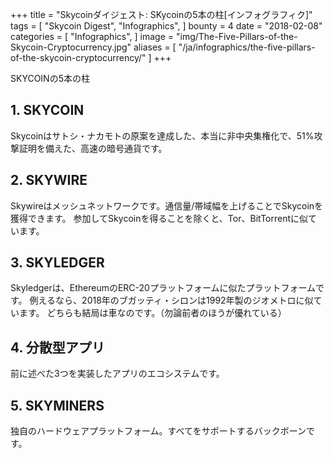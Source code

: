 +++
title = "Skycoinダイジェスト: SKycoinの5本の柱[インフォグラフィク]"
tags = [
    "Skycoin Digest",
    "Infographics",
]
bounty = 4
date = "2018-02-08"
categories = [
    "Infographics",
]
image = "img/The-Five-Pillars-of-the-Skycoin-Cryptocurrency.jpg"
aliases = [
	"/ja/infographics/the-five-pillars-of-the-skycoin-cryptocurrency/"
]
+++

SKYCOINの5本の柱

## __1. SKYCOIN__

Skycoinはサトシ・ナカモトの原案を達成した、本当に非中央集権化で、51%攻撃証明を備えた、高速の暗号通貨です。

## __2. SKYWIRE__

Skywireはメッシュネットワークです。通信量/帯域幅を上げることでSkycoinを獲得できます。
参加してSkycoinを得ることを除くと、Tor、BitTorrentに似ています。

## __3. SKYLEDGER__

Skyledgerは、EthereumのERC-20プラットフォームに似たプラットフォームです。
例えるなら、2018年のブガッティ・シロンは1992年製のジオメトロに似ています。
どちらも結局は車なのです。（勿論前者のほうが優れている）

## __4. 分散型アプリ__

前に述べた3つを実装したアプリのエコシステムです。

## __5. SKYMINERS__
独自のハードウェアプラットフォーム。すべてをサポートするバックボーンです。
